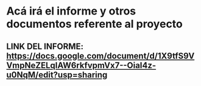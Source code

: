 # Acá irá el informe y otros documentos referente al proyecto
## LINK DEL INFORME: https://docs.google.com/document/d/1X9tfS9VVmpNeZELqIAW6rkfvpmVx7--OiaI4z-u0NqM/edit?usp=sharing
